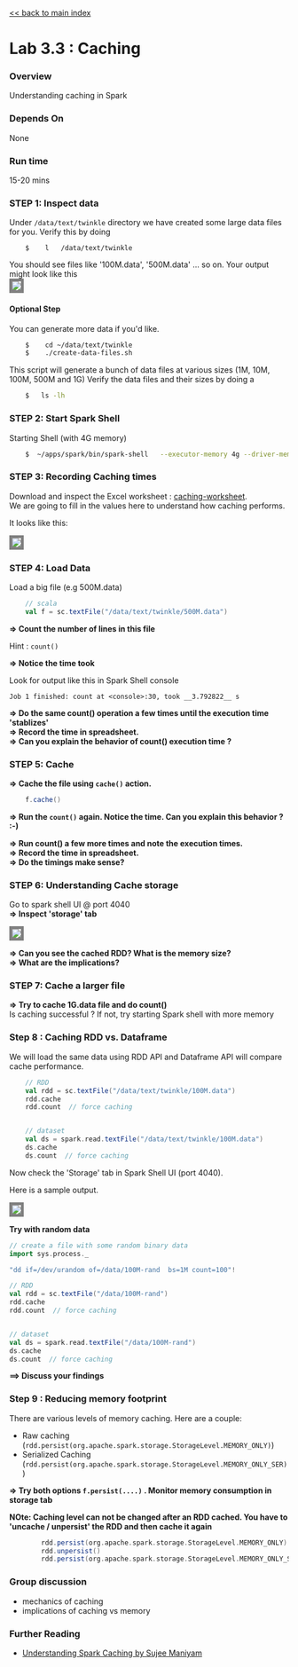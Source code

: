 <link rel='stylesheet' href='../assets/css/main.css'/>

[<< back to main index](../README.md)

# Lab 3.3 : Caching

### Overview

Understanding caching in Spark

### Depends On
None

### Run time
15-20 mins


### STEP 1: Inspect data

Under `/data/text/twinkle` directory we have created some large data files for you.  Verify this by doing
```
    $    l   /data/text/twinkle
```
You should see files like  '100M.data', '500M.data' ... so on.
Your output might look like this  
<img src="../assets/images/3.1a.png" style="border: 5px solid grey; max-width:100%;"/>

#### Optional Step

You can generate more data if you'd like.

```bash
    $    cd ~/data/text/twinkle
    $    ./create-data-files.sh
```

This script will generate a bunch of data files at various sizes (1M, 10M, 100M, 500M and 1G)
Verify the data files and their sizes by doing a

```bash
    $   ls -lh
```

### STEP 2: Start Spark Shell

Starting Shell (with 4G memory)

```bash
    $  ~/apps/spark/bin/spark-shell   --executor-memory 4g --driver-memory 4g
```

### STEP 3: Recording Caching times

Download and inspect the Excel worksheet : [caching-worksheet](caching-worksheet.xlsx).   
We are going to fill in the values here to understand how caching performs.

It looks like this:

<img src="../assets/images/3.6a.png" style="border: 5px solid grey; max-width:100%;"/>

### STEP 4: Load Data

Load a big file (e.g 500M.data)

```scala
    // scala
    val f = sc.textFile("/data/text/twinkle/500M.data")
```

**=> Count the number of lines in this file**    

Hint : `count()`  

**=> Notice the time took**

Look for output like this in Spark Shell console

```console
Job 1 finished: count at <console>:30, took __3.792822__ s
```

**=> Do the same count() operation a few times until the execution time 'stablizes'**  
**=> Record the time in spreadsheet.**  
**=> Can you explain the behavior of count() execution time ?**

### STEP 5:  Cache

**=> Cache the file using  `cache()` action.**  

```scala
    f.cache()
```

**=> Run the `count()` again. Notice the time.   Can you explain this behavior ?  :-)**

**=> Run count() a few more times and note the execution times.**  
**=> Record the time in spreadsheet.**  
**=> Do the timings make sense?**

### STEP 6:  Understanding Cache storage

Go to spark shell UI @ port 4040  
**=> Inspect 'storage' tab**  

<img src="../assets/images/3.6b.png" style="border: 5px solid grey; max-width:100%;"/>

**=> Can you see the cached RDD?  What is the memory size?**  
**=> What are the implications?**

### STEP 7:  Cache a larger file

**=> Try to cache 1G.data file and do count()**  
Is caching successful ?
If not, try starting Spark shell with more memory


### Step 8 : Caching RDD vs. Dataframe

We will load the same data using RDD API and Dataframe API will compare cache performance.

```scala
    // RDD
    val rdd = sc.textFile("/data/text/twinkle/100M.data")
    rdd.cache
    rdd.count  // force caching


    // dataset
    val ds = spark.read.textFile("/data/text/twinkle/100M.data")
    ds.cache
    ds.count  // force caching

```

Now check the 'Storage' tab in Spark Shell UI (port 4040).  

Here is a sample output.

<img src="../assets/images/3.6c-rdd-ds-cache.png" style="border: 5px solid grey; max-width:100%;"/>

**Try with random data**

```scala
// create a file with some random binary data
import sys.process._

"dd if=/dev/urandom of=/data/100M-rand  bs=1M count=100"!

// RDD
val rdd = sc.textFile("/data/100M-rand")
rdd.cache
rdd.count  // force caching


// dataset
val ds = spark.read.textFile("/data/100M-rand")
ds.cache
ds.count  // force caching

```

**==> Discuss your findings**

### Step 9 : Reducing memory footprint

There are various levels of memory caching.  Here are a couple:  

* Raw caching (`rdd.persist(org.apache.spark.storage.StorageLevel.MEMORY_ONLY)`)  
* Serialized Caching (`rdd.persist(org.apache.spark.storage.StorageLevel.MEMORY_ONLY_SER)`)

**=> Try both options `f.persist(....)` .  Monitor memory consumption in storage tab**

**NOte: Caching level can not be changed after an RDD cached.  You have to 'uncache / unpersist' the RDD and then cache it again**

```scala
        rdd.persist(org.apache.spark.storage.StorageLevel.MEMORY_ONLY) // same as rdd.cache()
        rdd.unpersist()
        rdd.persist(org.apache.spark.storage.StorageLevel.MEMORY_ONLY_SER)
```

### Group discussion

* mechanics of caching
* implications of caching vs memory

### Further Reading

* [Understanding Spark Caching by Sujee Maniyam](http://sujee.net/2015/01/22/understanding-spark-caching/)
